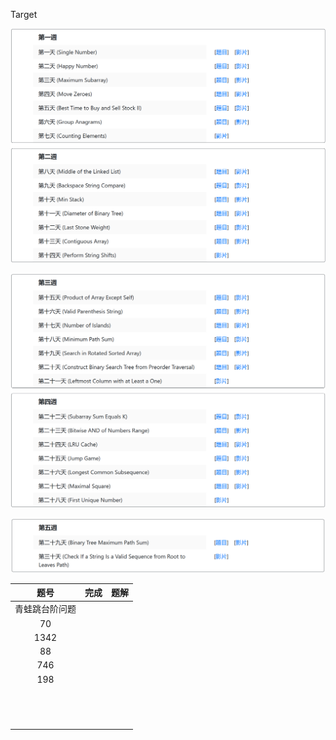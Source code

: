 Target

![image-20230125164652372](./MarkdownPic/image-20230125164652372.png)

![image-20230125164716878](./MarkdownPic/image-20230125164716878.png)

![image-20230125164737344](./MarkdownPic/image-20230125164737344.png)

|      题号      | 完成 | 题解 |
| :------------: | :--: | :--: |
| 青蛙跳台阶问题 |      |      |
|       70       |      |      |
|      1342      |      |      |
|       88       |      |      |
|      746       |      |      |
|      198       |      |      |
|                |      |      |
|                |      |      |
|                |      |      |
|                |      |      |
|                |      |      |
|                |      |      |
|                |      |      |
|                |      |      |
|                |      |      |
|                |      |      |
|                |      |      |
|                |      |      |
|                |      |      |

